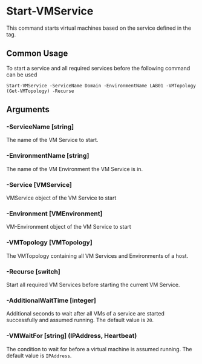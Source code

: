 # Start-VMService

This command starts virtual machines based on the service defined in the tag.

## Common Usage

To start a service and all required services before the following command can be used

    Start-VMService -ServiceName Domain -EnvironmentName LAB01 -VMTopology (Get-VMTopology) -Recurse

## Arguments

### -ServiceName [string]

The name of the VM Service to start.

### -EnvironmentName [string]

The name of the VM Environment the VM Service is in.

### -Service [VMService]

VMService object of the VM Service to start

### -Environment [VMEnvironment]

VM-Environment object of the VM Service to start

### -VMTopology [VMTopology]

The VMTopology containing all VM Services and Environments of a host.

### -Recurse [switch]

Start all required VM Services before starting the current VM Service.

### -AdditionalWaitTime [integer]

Additional seconds to wait after all VMs of a service are started successfully and assumed running. The default value is `20`.

### -VMWaitFor [string] (IPAddress, Heartbeat)

The condition to wait for before a virtual machine is assumed running. The default value is `IPAddress`.